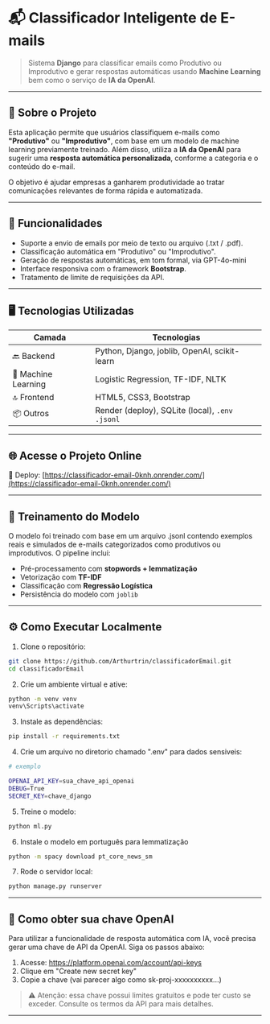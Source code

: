 # 📬 Classificador Inteligente de E-mails

> Sistema **Django** para classificar emails como Produtivo ou Improdutivo e gerar respostas automáticas usando **Machine Learning** bem como o serviço de **IA da OpenAI**.
---

## 📌 Sobre o Projeto

Esta aplicação permite que usuários classifiquem e-mails como **"Produtivo"** ou **"Improdutivo"**, com base em um modelo de machine learning previamente treinado. Além disso, utiliza a **IA da OpenAI** para sugerir uma **resposta automática personalizada**, conforme a categoria e o conteúdo do e-mail.

O objetivo é ajudar empresas a ganharem produtividade ao tratar comunicações relevantes de forma rápida e automatizada.

---

## 🎯 Funcionalidades

- Suporte a envio de emails por meio de texto ou arquivo (.txt / .pdf).
- Classificação automática em "Produtivo" ou "Improdutivo".
- Geração de respostas automáticas, em tom formal, via GPT-4o-mini
- Interface responsiva com o framework **Bootstrap**.
- Tratamento de limite de requisições da API.

---

## 🖥️ Tecnologias Utilizadas

| Camada | Tecnologias |
|--------|-------------|
| 🔙 Backend | Python, Django, joblib, OpenAI, scikit-learn |
| 🔮 Machine Learning | Logistic Regression, TF-IDF, NLTK |
| 🔝 Frontend | HTML5, CSS3, Bootstrap |
| 📦 Outros | Render (deploy), SQLite (local), `.env` `.jsonl`|

---

## 🌐 Acesse o Projeto Online

🔗 Deploy: [https://classificador-email-0knh.onrender.com/](https://classificador-email-0knh.onrender.com/)

---

## 🧠 Treinamento do Modelo

O modelo foi treinado com base em um arquivo .jsonl contendo exemplos reais e simulados de e-mails categorizados como produtivos ou improdutivos. O pipeline inclui:

- Pré-processamento com **stopwords + lemmatização**
- Vetorização com **TF-IDF**
- Classificação com **Regressão Logística**
- Persistência do modelo com `joblib`

---

## ⚙️ Como Executar Localmente

1. Clone o repositório:

```bash
git clone https://github.com/Arthurtrin/classificadorEmail.git
cd classificadorEmail
```

2. Crie um ambiente virtual e ative:

```bash
python -m venv venv
venv\Scripts\activate     
```

3. Instale as dependências:

```bash
pip install -r requirements.txt
```

4. Crie um arquivo no diretorio chamado ".env" para dados sensiveis:

```bash
# exemplo

OPENAI_API_KEY=sua_chave_api_openai
DEBUG=True
SECRET_KEY=chave_django

```

5. Treine o modelo:

```bash
python ml.py
```

6. Instale o modelo em português para lemmatização

```bash
python -m spacy download pt_core_news_sm
```

7. Rode o servidor local:

```bash
python manage.py runserver
```

---

## 🔑 Como obter sua chave OpenAI

Para utilizar a funcionalidade de resposta automática com IA, você precisa gerar uma chave de API da OpenAI. Siga os passos abaixo:

1. Acesse: https://platform.openai.com/account/api-keys
2. Clique em "Create new secret key"
3. Copie a chave (vai parecer algo como sk-proj-xxxxxxxxxx...)

> ⚠️ Atenção: essa chave possui limites gratuitos e pode ter custo se exceder. Consulte os termos da API para mais detalhes.

---